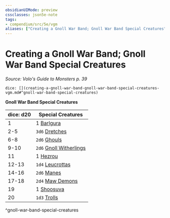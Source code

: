 ```yaml
---
obsidianUIMode: preview
cssclasses: json5e-note
tags:
- compendium/src/5e/vgm
aliases: ["Creating a Gnoll War Band; Gnoll War Band Special Creatures"]
---
```

# Creating a Gnoll War Band; Gnoll War Band Special Creatures
*Source: Volo's Guide to Monsters p. 39* 

`dice: [](creating-a-gnoll-war-band-gnoll-war-band-special-creatures-vgm.md#^gnoll-war-band-special-creatures)`

**Gnoll War Band Special Creatures**

| dice: d20 | Special Creatures |
|-----------|-------------------|
| 1 | 1 [Barlgura](/3-Mechanics/CLI/bestiary/fiend/barlgura.md) |
| 2-5 | `3d6` [Dretches](/3-Mechanics/CLI/bestiary/fiend/dretch.md) |
| 6-8 | `2d6` [Ghouls](/3-Mechanics/CLI/bestiary/undead/ghoul.md) |
| 9-10 | `2d6` [Gnoll Witherlings](/3-Mechanics/CLI/bestiary/undead/gnoll-witherling-mpmm.md) |
| 11 | 1 [Hezrou](/3-Mechanics/CLI/bestiary/fiend/hezrou.md) |
| 12-13 | `1d4` [Leucrottas](/3-Mechanics/CLI/bestiary/monstrosity/leucrotta-mpmm.md) |
| 14-16 | `2d6` [Manes](/3-Mechanics/CLI/bestiary/fiend/manes.md) |
| 17-18 | `2d4` [Maw Demons](/3-Mechanics/CLI/bestiary/fiend/maw-demon-mpmm.md) |
| 19 | 1 [Shoosuva](/3-Mechanics/CLI/bestiary/fiend/shoosuva-mpmm.md) |
| 20 | `1d3` [Trolls](/3-Mechanics/CLI/bestiary/giant/troll.md) |
^gnoll-war-band-special-creatures